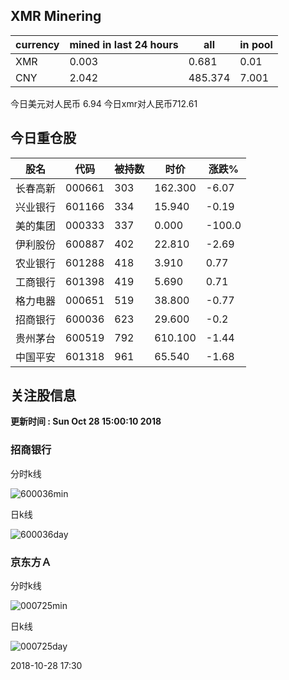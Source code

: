 ## XMR Minering

|currency|mined in last 24 hours|all|in pool|
|---|---|---|---|
|XMR|0.003|0.681|0.01|
|CNY|2.042|485.374|7.001|

今日美元对人民币 6.94	今日xmr对人民币712.61


## 今日重仓股 

|股名|代码|被持数|时价|涨跌%|
|---|---|---|---|---|
|长春高新|000661|303|162.300|-6.07|
|兴业银行|601166|334|15.940|-0.19|
|美的集团|000333|337|0.000|-100.0|
|伊利股份|600887|402|22.810|-2.69|
|农业银行|601288|418|3.910|0.77|
|工商银行|601398|419|5.690|0.71|
|格力电器|000651|519|38.800|-0.77|
|招商银行|600036|623|29.600|-0.2|
|贵州茅台|600519|792|610.100|-1.44|
|中国平安|601318|961|65.540|-1.68|

## 关注股信息
**更新时间 : Sun Oct 28 15:00:10 2018**
### 招商银行 
分时k线

![600036min](http://image.sinajs.cn/newchart/min/n/sh600036.gif)

日k线

![600036day](http://image.sinajs.cn/newchart/daily/n/sh600036.gif)

### 京东方Ａ 
分时k线

![000725min](http://image.sinajs.cn/newchart/min/n/sz000725.gif)

日k线

![000725day](http://image.sinajs.cn/newchart/daily/n/sz000725.gif)

2018-10-28 17:30